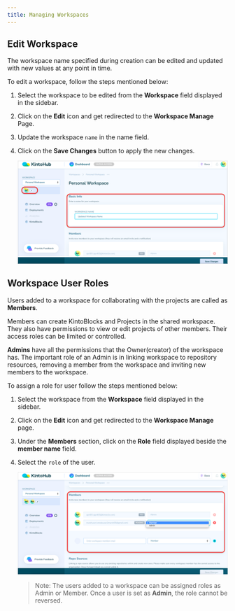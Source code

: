 ```yaml
---
title: Managing Workspaces
---
```


## Edit Workspace

The workspace name specified during creation can be edited and updated with new values at any point in time.

To edit a workspace, follow the steps mentioned below:

1. Select the workspace to be edited from the **Workspace** field displayed in the sidebar.

2. Click on the **Edit** icon and get redirected to the **Workspace Manage** Page.

3. Update the workspace `name` in the name field.

4. Click on the **Save Changes** button to apply the new changes.

   ![Screenshot](/docs/assets/edit-workspace-name.png)


## Workspace User Roles

Users added to a workspace for collaborating with the projects are called as **Members**.

Members can create KintoBlocks and Projects in the shared workspace. They also have permissions to view or edit projects of other members. Their access roles can be limited or controlled.

**Admins** have all the permissions that the Owner(creator) of the workspace has. The important role of an Admin is in linking workspace to repository resources, removing a member from the workspace and inviting new members to the workspace.

To assign a role for user follow the steps mentioned below:

1. Select the workspace from the **Workspace** field displayed in the sidebar.

2. Click on the **Edit** icon and get redirected to the **Workspace Manage** page.

3. Under the **Members** section, click on the **Role** field displayed beside the **member name** field.

4. Select the `role` of the user.

   ![Screenshot](/docs/assets/member-role.png)

    >Note: The users added to a workspace can be assigned roles as Admin or Member. Once a user is set as **Admin**, the role cannot be reversed.
